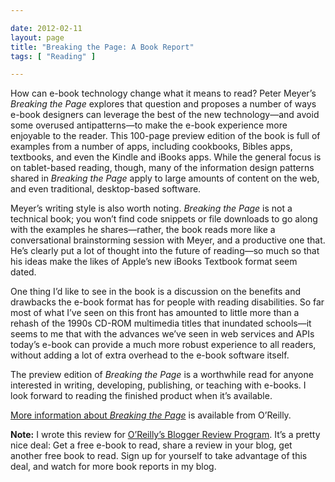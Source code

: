 ```yaml
---

date: 2012-02-11
layout: page
title: "Breaking the Page: A Book Report"
tags: [ "Reading" ]

---
```


How can e-book technology change what it means to read? Peter Meyer’s
*Breaking the Page* explores that question and proposes a number of ways
e-book designers can leverage the best of the new technology&mdash;and
avoid some overused antipatterns&mdash;to make the e-book experience
more enjoyable to the reader. This 100-page preview edition of the book
is full of examples from a number of apps, including cookbooks, Bibles
apps, textbooks, and even the Kindle and iBooks apps. While the general
focus is on tablet-based reading, though, many of the information design
patterns shared in *Breaking the Page* apply to large amounts of content
on the web, and even traditional, desktop-based software.

Meyer’s writing style is also worth noting. *Breaking the Page* is not a
technical book; you won’t find code snippets or file downloads to go
along with the examples he shares&mdash;rather, the book reads more like
a conversational brainstorming session with Meyer, and a productive one
that. He’s clearly put a lot of thought into the future of
reading&mdash;so much so that his ideas make the likes of Apple’s new
iBooks Textbook format seem dated.

One thing I’d like to see in the book is a discussion on the benefits
and drawbacks the e-book format has for people with reading
disabilities. So far most of what I’ve seen on this front has amounted
to little more than a rehash of the 1990s CD-ROM multimedia titles that
inundated schools&mdash;it seems to me that with the advances we’ve seen
in web services and APIs today’s e-book can provide a much more robust
experience to all readers, without adding a lot of extra overhead to the
e-book software itself.

The preview edition of *Breaking the Page* is a worthwhile read for
anyone interested in writing, developing, publishing, or teaching with
e-books. I look forward to reading the finished product when it’s
available.

[More information about *Breaking the
Page*](http://shop.oreilly.com/product/0636920020677.do) is available
from O’Reilly.

**Note:** I wrote this review for [O’Reilly’s Blogger Review
Program](http://oreilly.com/bloggers/). It’s a pretty nice deal: Get a
free e-book to read, share a review in your blog, get another free book
to read. Sign up for yourself to take advantage of this deal, and watch
for more book reports in my blog.

